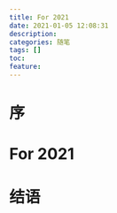```yaml
---
title: For 2021
date: 2021-01-05 12:08:31
description: 
categories: 随笔
tags: [] 
toc: 
feature: 
---
```


# 序
<!-- more -->

# For 2021

# 结语